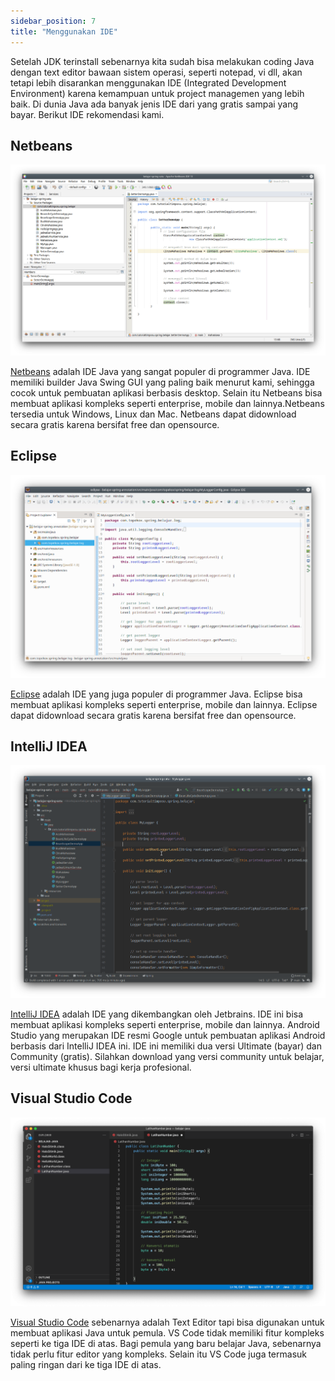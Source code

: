 ```yaml
---
sidebar_position: 7
title: "Menggunakan IDE"
---
```


Setelah JDK terinstall sebenarnya kita sudah bisa melakukan coding Java dengan text editor bawaan sistem operasi, seperti notepad, vi dll, akan tetapi lebih disarankan menggunakan IDE (Integrated Development Environment) karena kemampuan untuk project managemen yang  lebih baik. Di dunia Java ada banyak jenis IDE dari yang gratis sampai yang bayar. Berikut IDE rekomendasi kami.

## Netbeans

![Netbeans](/img/java/netbeans.png "Netbeans")

[Netbeans](https://netbeans.apache.org/) adalah IDE Java yang sangat populer di programmer Java. IDE memiliki builder Java Swing GUI yang paling baik menurut kami, sehingga cocok untuk pembuatan aplikasi berbasis desktop. Selain itu Netbeans bisa membuat aplikasi kompleks seperti enterprise, mobile dan lainnya.Netbeans tersedia untuk Windows, Linux dan Mac. Netbeans dapat didownload secara gratis karena bersifat free dan opensource.

## Eclipse

![Eclipse](/img/java/eclipse.png "Eclipse")

[Eclipse](https://www.eclipse.org/downloads/) adalah IDE yang juga populer di programmer Java. Eclipse bisa membuat aplikasi kompleks seperti enterprise, mobile dan lainnya. Eclipse dapat didownload secara gratis karena bersifat free dan opensource.

## IntelliJ IDEA

![Intellij IDEA](/img/java/intelijidea.png "Intellij IDEA")

[IntelliJ IDEA](https://www.jetbrains.com/idea/download/) adalah IDE yang dikembangkan oleh Jetbrains. IDE ini bisa membuat aplikasi kompleks seperti enterprise, mobile dan lainnya. Android Studio yang merupakan IDE resmi Google untuk pembuatan aplikasi Android berbasis dari IntelliJ IDEA ini. IDE ini memiliki dua versi Ultimate (bayar) dan Community (gratis). Silahkan download yang versi community untuk belajar, versi ultimate khusus bagi kerja profesional.

## Visual Studio Code

![VS Code](/img/java/vscode.png "Visual Studio Code")

[Visual Studio Code](https://code.visualstudio.com/) sebenarnya adalah Text Editor tapi bisa digunakan untuk membuat aplikasi Java untuk pemula. VS Code tidak memiliki fitur kompleks seperti ke tiga IDE di atas. Bagi pemula yang baru belajar Java, sebenarnya tidak perlu fitur editor yang kompleks. Selain itu VS Code juga termasuk paling ringan dari ke tiga IDE di atas.